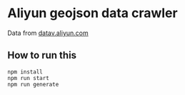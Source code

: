 # Aliyun geojson data crawler

Data from [datav.aliyun.com](http://datav.aliyun.com/portal/school/atlas/area_selector)


## How to run this 
```
npm install
npm run start
npm run generate
```